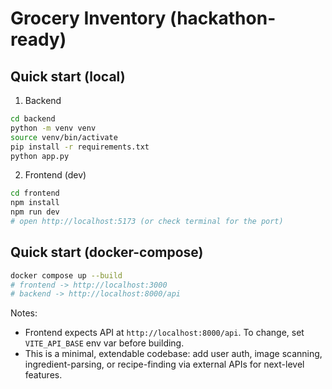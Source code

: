 # Grocery Inventory (hackathon-ready)

## Quick start (local)

1. Backend

```bash
cd backend
python -m venv venv
source venv/bin/activate
pip install -r requirements.txt
python app.py
```

2. Frontend (dev)

```bash
cd frontend
npm install
npm run dev
# open http://localhost:5173 (or check terminal for the port)
```

## Quick start (docker-compose)

```bash
docker compose up --build
# frontend -> http://localhost:3000
# backend -> http://localhost:8000/api
```

Notes:

- Frontend expects API at `http://localhost:8000/api`. To change, set `VITE_API_BASE` env var before building.
- This is a minimal, extendable codebase: add user auth, image scanning, ingredient-parsing, or recipe-finding via external APIs for next-level features.
